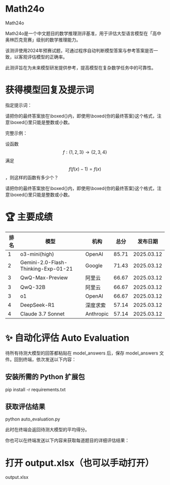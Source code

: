 # Math24o
Math24o

Math24o是一个中文题目的数学推理测评基准，用于评估大型语言模型在「高中奥林匹克竞赛」级别的数学推理能力。

该测评使用2024年预赛试题，可通过程序自动判断模型答案与参考答案是否一致，以客观评估模型的正确率。

此测评旨在为未来模型研发提供参考，提高模型在复杂数学任务中的可靠性。



# 获得模型回复及提示词

指定提示词：

请把你的最终答案放在\boxed{}内，即使用\boxed{你的最终答案}这个格式，注意\boxed{}里只能是整数或小数。

完整示例：

设函数 $$f : \{1, 2, 3 \} \to\{2, 3, 4 \}$$ 满足 $$f \left( f \left( x \right)-1 \right)=f \left( x \right)$$ ，则这样的函数有多少个？

请把你的最终答案放在\boxed{}内，即使用\boxed{你的最终答案}这个格式，注意\boxed{}里只能是整数或小数。


# 🏆 主要成绩

| 排名 | 模型                                    | 机构       | 总分  | 发布日期   |
|----|--------------------------------|----------|------|----------|
| 1  | o3-mini(high)                  | OpenAI   | 85.71 | 2025.03.12 |
| 2  | Gemini-2.0-Flash-Thinking-Exp-01-21 | Google   | 71.43 | 2025.03.12 |
| 3  | QwQ-Max-Preview                | 阿里云    | 66.67 | 2025.03.12 |
| 3  | QwQ-32B                         | 阿里云    | 66.67 | 2025.03.12 |
| 3  | o1                              | OpenAI   | 66.67 | 2025.03.12 |
| 4  | DeepSeek-R1                     | 深度求索  | 57.14 | 2025.03.12 |
| 4  | Claude 3.7 Sonnet               | Anthropic | 57.14 | 2025.03.12 |


# ✨ 自动化评估 Auto Evaluation

待所有待测大模型的回答都粘贴在 model_answers 后，保存 model_answers 文件。回到终端，依次发送以下内容：

## 安装所需的 Python 扩展包

pip install -r requirements.txt

## 获取评估结果
python auto_evaluation.py

此时在终端会返回待测大模型的平均得分。

你也可以在终端发送以下内容来获取每道题目的详细评估结果：

# 打开 output.xlsx（也可以手动打开）

output.xlsx
